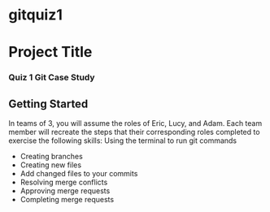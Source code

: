 # gitquiz1
# Project Title
### Quiz 1 Git Case Study

## Getting Started

In teams of 3, you will assume the roles of Eric, Lucy, and Adam. Each team member will recreate the steps that their corresponding roles completed to exercise the following skills:
Using the terminal to run git commands
- Creating branches
- Creating new files
- Add changed files to your commits
- Resolving merge conflicts
- Approving merge requests
- Completing merge requests
